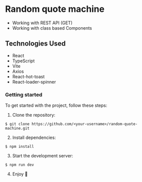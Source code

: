 # Random quote machine

- Working with REST API (GET)
- Working with class based Components

## Technologies Used

- React
- TypeScript
- Vite
- Axios
- React-hot-toast
- React-loader-spinner

### Getting started

To get started with the project, follow these steps:

1. Clone the repository:

`$ git clone https://github.com/<your-username>/random-quote-machine.git`

2. Install dependencies:

`$ npm install`

3. Start the development server:

`$ npm run dev`

4. Enjoy &#128640;
